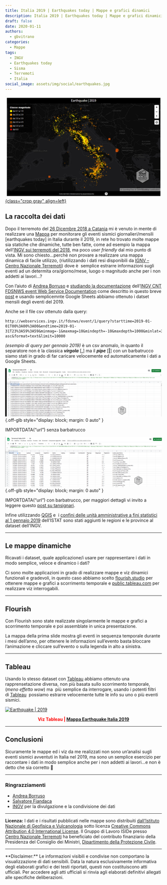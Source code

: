 ```yaml
---
title: Italia 2019 | Earthquakes today | Mappe e grafici dinamici
description: Italia 2019 | Earthquakes today | Mappe e grafici dinamici
draft: false
date: 2020-01-11
authors:
  - gbvitrano
categories:
  - Mappe
tags:
  - INGV
  - Earthquakes today
  - Sisma
  - Terremoti
  - Italia
social_image: assets/img/social/earthquakes.jpg
---
```

<style>
.md-typeset code { background-color: #fff0;}  
.md-typeset pre>code { background-color: #fff0;} 
</style>
[![Earthquakes](earthquakes.jpg "Italia 2019 | Earthquakes today | Mappe e grafici dinamici" ){class="crop gray" align=left}](index.md)

## La raccolta dei dati
Dopo il terremoto del [26 Dicembre 2018 a Catania](https://www.repubblica.it/cronaca/2018/12/26/news/paura_nella_notte_a_catania_forte_scossa_di_terremoto_magnitudo_4_8-215132862/) mi è venuto in mente di realizzare una [Mappa](http://u.osmfr.org/m/278617/) per monitorare gli eventi sismici giornalieri/mensili [earthquakes today] in Italia durante il 2019, in rete ho trovato molte mappe sia statiche che dinamiche, tutte ben fatte, come ad esempio la mappa dell’[INGV sui terremoti del 2018](https://ingv.maps.arcgis.com/apps/webappviewer/index.html?id=e1dc92fce0424c668c1d2ed95c02def2), ma poco _user friendly_ dal mio punto di vista.<!-- more --> Mi sono chiesto…perchè non provare a realizzare una mappa dinamica di facile utilizzo, (riutilizzando i dati resi disponibili da [IGNV – Centro Nazionale Terremoti](https://ingvterremoti.wordpress.com/)) dove è  semplice estrarre informazioni sugli eventi ad un determita ora/giorno/mese, luogo o magnitudo anche per i non addetti ai lavori…? 

Con l’aiuto di [Andrea Borruso](https://twitter.com/aborruso) e [studiando la documentazione](https://coseerobe.gbvitrano.it/mappa-terremoti-italia-2019.html) dell’[INGV CNT FDSNWS event Web Service Documentation](http://webservices.ingv.it/swagger-ui/dist/?url=http://webservices.ingv.it/fdsnws/event/1/swagger.yml) come descritto in questo breve [post](https://coseerobe.gbvitrano.it/mappa-terremoti-italia-2019.html) e usando semplicemnte Google Sheets abbiamo ottenuto i datset mensili degli eventi del 2019.

Anche se il file csv ottenuto dalla query:

```
http://webservices.ingv.it/fdsnws/event/1/query?starttime=2019-01-01T00%3A00%3A00&endtime=2019-01-31T23%3A59%3A59&minmag=-1&maxmag=10&mindepth=-10&maxdepth=1000&minlat=35&maxlat=49&minlon=5&maxlon=20&minversion=100&orderby=time-asc&format=text&limit=10000
```
_(esempio di query per gennaio 2019)_ è un csv anomalo, in quanto il separatore non è la classica _**virgola**_ [**,**] ma il _**pipe**_ [**|**] con un barbatrucco siamo stati in grado di far caricare velocemente ed automaticamente i dati a Google Sheets.

![Google sheets](google_01.webp "Google sheets"){.off-glb style="display: block; margin: 0 auto" }

IMPORTDATA(“url”) senza barbatrucco

![Google sheets](google_02.webp "Google sheets"){.off-glb style="display: block; margin: 0 auto" }

IMPORTDATA(“url”) con barbatrucco, per maggiori dettagli vi invito a leggere questo [post su tansignari](http://tansignari.opendatasicilia.it/it/latest/ricette/csv/semicoln_googlesheets.html).

Infine utilizzando [QGIS](https://www.qgis.org/it/site/) e  i [confini delle unità amministrative a fini statistici al 1 gennaio 2019](https://www.istat.it/it/archivio/222527) dell’ISTAT sono stati aggiunti le regioni e le province al dataset dell’INGV.

<hr>

## Le mappe dinamiche
Ricavati i dataset, quale applicazione/i usare per rappresentare i dati in modo semplice, veloce e dinamico i dati?

Ci sono molte applicazioni in grado di realizzare mappe e viz dinamici funzionali e gradevoli, in questo caso abbiamo scelto [flourish.studio](https://public.flourish.studio/) per ottenere mappe e grafici a scorrimento temporale e [public.tableau.com](https://public.tableau.com/) per realizzare viz interrogabili.

<hr>

## Flourish
Con Flourish sono state realizzate singolarmente le mappe e grafici a scorrimento temporale e poi assemblate in unica presentazione.

La mappa della prima slide mostra gli eventi in sequenza temporale durante i mesi dell’anno, per ottenere le informazioni sull’evento basta bloccare l’animazione e cliccare sull’evento o sulla legenda in alto a sinistra.

<div class="flourish-embed" data-src="story/164335"><script src="https://public.flourish.studio/resources/embed.js"></script></div>

<hr>

## Tableau
Usando lo stesso dataset con [Tableau](https://public.tableau.com/views/ItaliaEarthquake2019/Earthquake2019?:display_count=y&publish=yes&:toolbar=n&:origin=viz_share_link) abbiamo ottenuto una rapprensetazione diversa, non più basata sullo scorrimento temporale, (_meno effetto wow_) ma  più semplice da interrogare, usando i potenti filtri  di [Tableau](https://public.tableau.com/views/ItaliaEarthquake2019/Earthquake2019?:display_count=y&publish=yes&:toolbar=n&:origin=viz_share_link)  possiamo estrarre velocemente tutte le info su uno o più eventi sismici.

<div class='tableauPlaceholder' id='viz1697012537980' style='position: relative'><noscript><a href='#'><img alt='Earthquake | 2019 ' src='https:&#47;&#47;public.tableau.com&#47;static&#47;images&#47;Ma&#47;MappaEarthquakeItalia2019-bis&#47;Earthquake2019&#47;1_rss.png' style='border: none' /></a></noscript><object class='tableauViz'  style='display:none;'><param name='host_url' value='https%3A%2F%2Fpublic.tableau.com%2F' /> <param name='embed_code_version' value='3' /> <param name='site_root' value='' /><param name='name' value='MappaEarthquakeItalia2019-bis&#47;Earthquake2019' /><param name='tabs' value='no' /><param name='toolbar' value='yes' /><param name='static_image' value='https:&#47;&#47;public.tableau.com&#47;static&#47;images&#47;Ma&#47;MappaEarthquakeItalia2019-bis&#47;Earthquake2019&#47;1.png' /> <param name='animate_transition' value='yes' /><param name='display_static_image' value='yes' /><param name='display_spinner' value='yes' /><param name='display_overlay' value='yes' /><param name='display_count' value='yes' /><param name='language' value='it-IT' /><param name='filter' value='publish=yes' /></object></div>                <script type='text/javascript'>                    var divElement = document.getElementById('viz1697012537980');                    var vizElement = divElement.getElementsByTagName('object')[0];                    if ( divElement.offsetWidth > 800 ) { vizElement.style.width='1120px';vizElement.style.height='2227px';} else if ( divElement.offsetWidth > 500 ) { vizElement.style.width='1120px';vizElement.style.height='2227px';} else { vizElement.style.width='100%';vizElement.style.height='2127px';}                     var scriptElement = document.createElement('script');                    scriptElement.src = 'https://public.tableau.com/javascripts/api/viz_v1.js';                    vizElement.parentNode.insertBefore(scriptElement, vizElement);                </script>

 <p Style="color: #ff0000; text-align: center; font-weight: 700; ">Viz Tableau | <a href="https://public.tableau.com/views/MappaEarthquakeItalia2019-bis/Earthquake2019?:language=it-IT&publish=yes&:display_count=n&:origin=viz_share_link" target="_blank" Title="Clicca qui per aprire il viz a schermo intero">Mappa Earthquake Italia 2019
</a></p> 

<hr>

## Conclusioni
Sicuramente le mappe ed i viz da me realizzati non sono un’analisi sugli eventi sismici avventuti in Italia nel 2019, ma sono un semplice esercizio per raccontare i dati in modo semplice anche per i non addetti ai lavori…e non è detto che sia corretto 🙂

<hr>

### Ringrazziamenti

* [Andrea Borruso](https://twitter.com/aborruso)
* [Salvatore Fiandaca](https://twitter.com/totofiandaca)
* [INGV](http://www.ingv.it/it/) per la divulgazione e la condivisione dei dati

<hr>

**Licenza:** I dati e i risultati pubblicati nelle mappe sono distribuiti [dall’Istituto Nazionale di Geofisica e Vulcanologia](http://www.ingv.it/) sotto licenza [Creative Commons Attribution 4.0 International License](http://creativecommons.org/licenses/by/4.0/). Il Gruppo di Lavoro ISIDe presso [Centro Nazionale Terremoti](https://ingvterremoti.wordpress.com/) ha beneficiato del contributo finanziario della Presidenza del Consiglio dei Ministri, [Dipartimento della Protezione Civile](http://www.protezionecivile.gov.it/).

<hr>
**Disclaimer:** Le informazioni visibili e condivise non comportano la visualizzazione di dati sensibili. Data la natura esclusivamente informativa degli elaborati grafici e dei testi riportati, questi non costituiscono atti ufficiali. Per accedere agli atti ufficiali si rinvia agli elaborati definitivi allegati alle specifiche deliberazioni.